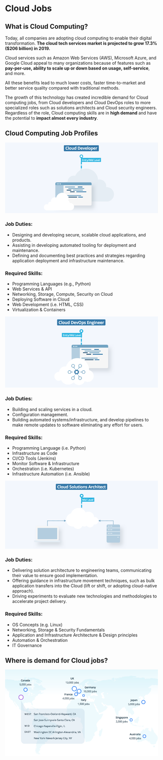 # Cloud Jobs

## What is Cloud Computing?
Today, all companies are adopting cloud computing to enable their digital transformation. **The cloud tech services market is projected to grow 17.3% ($206 billion) in 2019.**

Cloud services such as Amazon Web Services (AWS), Microsoft Azure, and Google Cloud appeal to many organizations because of features such as **pay-per-use, ability to scale up or down based on usage, self-service**, and more.

All these benefits lead to much lower costs, faster time-to-market and better service quality compared with traditional methods.

The growth of this technology has created incredible demand for Cloud computing jobs, from Cloud developers and Cloud DevOps roles to more specialized roles such as solutions architects and Cloud security engineers. Regardless of the role, Cloud computing skills are in **high demand** and have the potential to **impact almost every industry**.

## Cloud Computing Job Profiles
![cloud developer job](./img/cloud-developer-job-profile.png)
### Job Duties:

- Designing and developing secure, scalable cloud applications, and products.
- Assisting in developing automated tooling for deployment and maintenance.
- Defining and documenting best practices and strategies regarding application deployment and infrastructure maintenance.

### Required Skills:

- Programming Languages (e.g., Python)
- Web Services & API
- Networking, Storage, Compute, Security on Cloud
- Deploying Software in Cloud
- Web Development (i.e. HTML, CSS)
- Virtualization & Containers

![Cloud Devops engineer](./img/cloud-devops-engineer-job-profile.png)

### Job Duties:

- Building and scaling services in a cloud.
- Configuration management.
- Building automated systems/infrastructure, and develop pipelines to make remote updates to software eliminating any effort for users.

### Required Skills:

- Programming Language (i.e. Python)
- Infrastructure as Code
- CI/CD Tools (Jenkins)
- Monitor Software & Infrastructure
- Orchestration (i.e. Kubernetes)
- Infrastructure Automation (i.e. Ansible)

![Cloud Solution Architects](./img/cloud-solutions-architect-job-profile.png)

### Job Duties:

- Delivering solution architecture to engineering teams, communicating their value to ensure good implementation.
- Offering guidance in infrastructure movement techniques, such as bulk application transfers into the Cloud (lift or shift, or adopting cloud-native approach).
- Driving experiments to evaluate new technologies and methodologies to accelerate project delivery.

### Required Skills:

- OS Concepts (e.g. Linux)
- Networking, Storage & Security Fundamentals
- Application and Infrastructure Architecture & Design principles
- Automation & Orchestration
- IT Governance

## Where is demand for Cloud jobs?

![demand-for-cloud-jobs](./img/demand-for-cloud-jobs.png)
